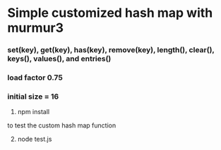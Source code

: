 # Simple customized hash map with murmur3

### set(key), get(key), has(key), remove(key), length(), clear(), keys(), values(), and entries()

### load factor 0.75
### initial size = 16

1. npm install

to test the custom hash map function

2. node test.js 